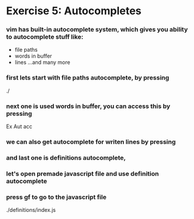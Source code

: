 # Exercise 5: Autocompletes

### vim has built-in autocomplete system, which gives you ability to autocomplete stuff like:
- file paths
- words in buffer
- lines
...and many more

### first lets start with file paths autocomplete, by pressing <C-x><C-f>

./

### next one is used words in buffer, you can access this by pressing <C-x><C-i>

Ex
Aut
acc

### we can also get autocomplete for writen lines by pressing <C-x><C-l>

### and last one is definitions autocomplete, <C-x><C-d>
### let's open premade javascript file and use definition autocomplete
### press gf to go to the javascript file

./definitions/index.js
